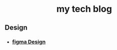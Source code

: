 <br />
<h1 align="center">
my tech blog
</h1>

## Design

- ### [figma Design](https://www.figma.com/file/ngSymMJadxkT4UCs4lWVAl/tech-blog?node-id=1%3A2&t=5fpGpKMTXQFCVQTt-1)
